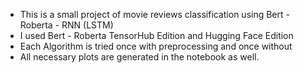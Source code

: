 - This is a small project of movie reviews classification using Bert - Roberta - RNN (LSTM)
- I used Bert - Roberta TensorHub Edition and Hugging Face Edition
- Each Algorithm is tried once with preprocessing and once without 
- All necessary plots are generated in the notebook as well.
